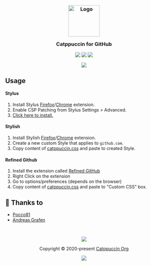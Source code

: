 <h3 align="center">
	<img src="https://raw.githubusercontent.com/catppuccin/catppuccin/dev/assets/logos/exports/1544x1544_circle.png" width="100" alt="Logo"/><br/>
	<img src="https://raw.githubusercontent.com/catppuccin/catppuccin/dev/assets/misc/transparent.png" height="30" width="0px"/>
	Catppuccin for GitHub
	<img src="https://raw.githubusercontent.com/catppuccin/catppuccin/dev/assets/misc/transparent.png" height="30" width="0px"/>
</h3>

<p align="center">
	<a href="https://github.com/catppuccin/github/stargazers"><img src="https://img.shields.io/github/stars/catppuccin/github?colorA=1e1e28&colorB=c9cbff&style=for-the-badge&logo=starship style=for-the-badge"></a>
	<a href="https://github.com/catppuccin/github/issues"><img src="https://img.shields.io/github/issues/catppuccin/github?colorA=1e1e28&colorB=f7be95&style=for-the-badge"></a>
	<a href="https://github.com/catppuccin/github/contributors"><img src="https://img.shields.io/github/contributors/catppuccin/github?colorA=1e1e28&colorB=b1e1a6&style=for-the-badge"></a>
</p>

<p align="center">
	<img src="assets/demo.png"/>
</p>

## Usage

#### Stylus
1. Install Stylus [Firefox](https://addons.mozilla.org/en-GB/firefox/addon/styl-us/)/[Chrome](https://chrome.google.com/webstore/detail/stylus/clngdbkpkpeebahjckkjfobafhncgmne) extension.
2. Enable CSP Patching from Stylus Settings > Advanced.
3. [Click here to install.](https://github.com/catppuccin/github/raw/main/CatppuccinGithub.user.css)

#### Stylish
1. Install Stylish [Firefox](https://addons.mozilla.org/en-GB/firefox/addon/stylish/)/[Chrome](https://chrome.google.com/webstore/detail/stylish-custom-themes-for/fjnbnpbmkenffdnngjfgmeleoegfcffe) extension.
2. Create a new custom Style that applies to `github.com`.
3. Copy content of [catppuccin.css](catppuccin.css) and paste to created Style.

#### Refined Github
1. Install the extension called [Refined GitHub](https://github.com/refined-github/refined-github)
2. Right Click on the extension
3. Go to options/preferences (depends on the browser)
4. Copy content of [catppuccin.css](catppuccin.css) and paste to "Custom CSS" box.

## 💝 Thanks to

- [Pocco81](https://github.com/Pocco81)
- [Andreas Grafen](https://github.com/andreasgrafen)

&nbsp;

<p align="center"><img src="https://raw.githubusercontent.com/catppuccin/catppuccin/dev/assets/footers/gray0_ctp_on_line.svg?sanitize=true" /></p>
<p align="center">Copyright &copy; 2020-present <a href="https://github.com/catppuccin" target="_blank">Catppuccin Org</a>
<p align="center"><a href="https://github.com/catppuccin/catppuccin/blob/main/LICENSE"><img src="https://img.shields.io/static/v1.svg?style=for-the-badge&label=License&message=MIT&logoColor=d9e0ee&colorA=302d41&colorB=c9cbff"/></a></p>
